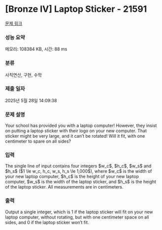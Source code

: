 # [Bronze IV] Laptop Sticker - 21591 

[문제 링크](https://www.acmicpc.net/problem/21591) 

### 성능 요약

메모리: 108384 KB, 시간: 88 ms

### 분류

사칙연산, 구현, 수학

### 제출 일자

2025년 5월 28일 14:09:38

### 문제 설명

<p>Your school has provided you with a laptop computer! However, they insist on putting a laptop sticker with their logo on your new computer. That sticker might be very large, and it can’t be rotated! Will it fit, with one centimeter to spare on all sides?</p>

### 입력 

 <p>The single line of input contains four integers $w_c$, $h_c$, $w_s$ and $h_s$ ($1 \le w_c, h_c, w_s, h_s \le 1,000$), where $w_c$ is the width of your new laptop computer, $h_c$ is the height of your new laptop computer, $w_s$ is the width of the laptop sticker, and $h_s$ is the height of the laptop sticker. All measurements are in centimeters.</p>

### 출력 

 <p>Output a single integer, which is 1 if the laptop sticker will fit on your new laptop computer, without rotating, but with one centimeter space on all sides, and 0 if the laptop sticker won’t fit.</p>

